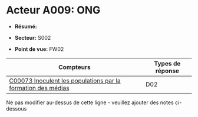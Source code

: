# Acteur A009: ONG

* **Résumé:**

* **Secteur:** S002

* **Point de vue:** FW02


|Compteurs |Types de réponse |
|-------- |-------------- |
|[C00073 Inoculent les populations par la formation des médias](../../generated_pages/counters/C00073.md) |D02 |


Ne pas modifier au-dessus de cette ligne - veuillez ajouter des notes ci-dessous